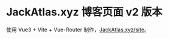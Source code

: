 # JackAtlas.xyz 博客页面 v2 版本

使用 Vue3 + Vite + Vue-Router 制作，[JackAtlas.xyz/site](jackatlas.xyz/site)。